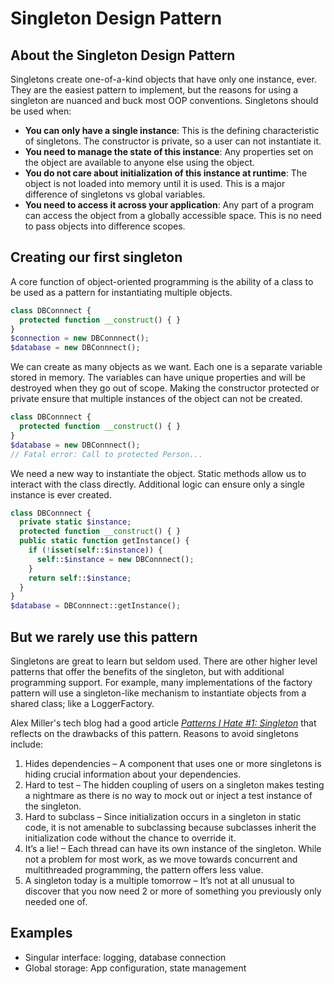 # Singleton Design Pattern

## About the Singleton Design Pattern

Singletons create one-of-a-kind objects that have only one instance, ever. They are the easiest pattern to implement, but the reasons for using a singleton are nuanced and buck most OOP conventions. Singletons should be used when:

- **You can only have a single instance**: This is the defining characteristic of singletons. The constructor is private, so a user can not instantiate it.
- **You need to manage the state of this instance**: Any properties set on the object are available to anyone else using the object.
- **You do not care about initialization of this instance at runtime**: The object is not loaded into memory until it is used. This is a major difference of singletons vs global variables.
- **You need to access it across your application**: Any part of a program can access the object from a globally accessible space. This is no need to pass objects into difference scopes.

## Creating our first singleton

A core function of object-oriented programming is the ability of a class to be used as a pattern for instantiating multiple objects.

```php
class DBConnnect {
  protected function __construct() { }
}
$connection = new DBConnnect();
$database = new DBConnnect();
```

We can create as many objects as we want. Each one is a separate variable stored in memory. The variables can have unique properties and will be destroyed when they go out of scope. Making the constructor protected or private ensure that multiple instances of the object can not be created.

```php
class DBConnnect {
  protected function __construct() { }
}
$database = new DBConnnect();
// Fatal error: Call to protected Person...
```

We need a new way to instantiate the object. Static methods allow us to interact with the class directly. Additional logic can ensure only a single instance is ever created.

```php
class DBConnnect {
  private static $instance;
  protected function __construct() { }
  public static function getInstance() {
    if (!isset(self::$instance)) {
      self::$instance = new DBConnnect();
    }
    return self::$instance;
  }
}
$database = DBConnnect::getInstance();
```

## But we rarely use this pattern

Singletons are great to learn but seldom used. There are other higher level patterns that offer the benefits of the singleton, but with additional programming support. For example, many implementations of the factory pattern will use a singleton-like mechanism to instantiate objects from a shared class; like a LoggerFactory.

Alex Miller's tech blog had a good article [_Patterns I Hate #1: Singleton_](https://web.archive.org/web/20120603233658/http://tech.puredanger.com/2007/07/03/pattern-hate-singleton) that reflects on the drawbacks of this pattern. Reasons to avoid singletons include:

1. Hides dependencies – A component that uses one or more singletons is hiding crucial information about your dependencies.
2. Hard to test – The hidden coupling of users on a singleton makes testing a nightmare as there is no way to mock out or inject a test instance of the singleton.
3. Hard to subclass – Since initialization occurs in a singleton in static code, it is not amenable to subclassing because subclasses inherit the initialization code without the chance to override it.
4. It’s a lie! – Each thread can have its own instance of the singleton. While not a problem for most work, as we move towards concurrent and multithreaded programming, the pattern offers less value.
5. A singleton today is a multiple tomorrow – It’s not at all unusual to discover that you now need 2 or more of something you previously only needed one of.

## Examples

- Singular interface: logging, database connection
- Global storage: App configuration, state management
